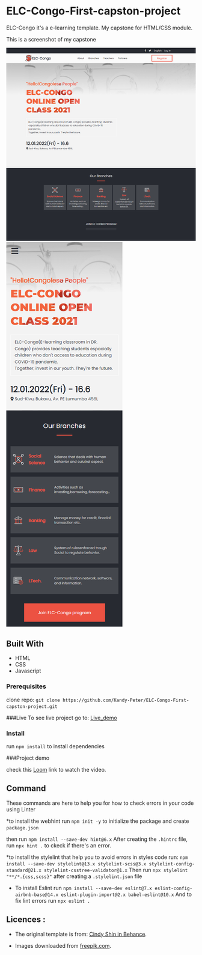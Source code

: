 # ELC-Congo-First-capston-project
ELC-Congo it's a e-learning template. My capstone for HTML/CSS module.

This is a screenshot of my capstone

![screenshot](./images/desktop_screenshot.png) ![screenshot](./images/mobile_screenshot.png)

## Built With

- HTML
- CSS
- Javascript

### Prerequisites

clone repo: `git clone https://github.com/Kandy-Peter/ELC-Congo-First-capston-project.git`

###Live
 To see live project go to: [Live_demo](https://kandy-peter.github.io/ELC-Congo-First-capston-project/)
### Install

 run `npm install` to install dependencies

###Project demo

check this [Loom]() link to watch the video.
## Command

These commands are here to help you for how to check errors in your code using Linter

*to install the webhint run `npm init -y` to initialize the package and create `package.json`

 then run `npm install --save-dev hint@6.x`
 After creating the `.hintrc` file, run `npx hint .` to ckeck if there's an error.

*to install the stylelint that help you to avoid errors in styles code run:
    `npm install --save-dev stylelint@13.x stylelint-scss@3.x stylelint-config-standard@21.x stylelint-csstree-validator@1.x`
 Then run `npx stylelint "**/*.{css,scss}"` after creating a `.stylelint.json` file

* To install Eslint run `npm install --save-dev eslint@7.x eslint-config-airbnb-base@14.x eslint-plugin-import@2.x babel-eslint@10.x`
And to fix lint errors run `npx eslint .`

## Licences :

- The original template is from: [Cindy Shin in Behance](https://www.behance.net/gallery/29845175/CC-Global-Summit-2015).

- Images downloaded from [freepik.com]('https://www.freepik.com/photos/school).

